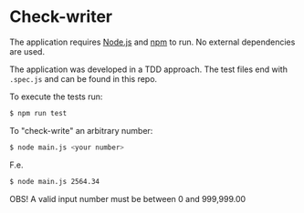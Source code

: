 # Check-writer

The application requires [Node.js](https://nodejs.org/) and [npm](https://nodejs.org/) to run.
No external dependencies are used.

The application was developed in a TDD approach.
The test files end with `.spec.js` and can be found in this repo.

To execute the tests run:
```sh
$ npm run test
```

To "check-write" an arbitrary number:
```sh
$ node main.js <your number>
```
F.e.
```sh
$ node main.js 2564.34
```
OBS! A valid input number must be between 0 and 999,999.00
